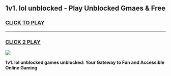
## 1v1. lol unblocked - Play Unblocked Gmaes & Free
<h3>
<a href="https://news.freeplayer.one?title=1v1._lol_unblocked&ref=16F">CLICK TO PLAY</a></h3>
<hr>

<h3>
<a href="https://news.freeplayer.one?title=1v1._lol_unblocked&ref=16F">CLICK 2 PLAY</a>
  
</h3>

<a href="https://news.freeplayer.one?title=1v1._lol_unblocked&ref=16F/"><img src="https://clearcache.store/games.png"></a>


**1v1. lol unblocked games unblocked: Your Gateway to Fun and Accessible Online Gaming**
